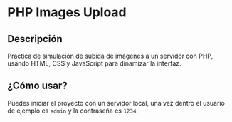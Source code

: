 # PHP Images Upload

## Descripción
Practica de simulación de subida de imágenes a un servidor con PHP, usando HTML, CSS y JavaScript para dinamizar la interfaz.

## ¿Cómo usar?
Puedes iniciar el proyecto con un servidor local, una vez dentro el usuario de ejemplo es `admin` y la contraseña es `1234`.
